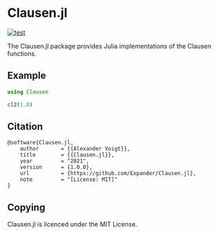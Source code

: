 Clausen.jl
==========

[![test](https://github.com/Expander/Clausen.jl/actions/workflows/build.yml/badge.svg)](https://github.com/Expander/Clausen.jl/actions/workflows/build.yml)

The Clausen.jl package provides Julia implementations of the Clausen
functions.


Example
-------

```.jl
using Clausen

cl2(1.0)
```


Citation
--------

~~~.bibtex
@software{Clausen.jl,
    author       = {{Alexander Voigt}},
    title        = {{Clausen.jl}},
    year         = "2021",
    version      = {1.0.0},
    url          = {https://github.com/Expander/Clausen.jl},
    note         = "[License: MIT]"
}
~~~


Copying
-------

Clausen.jl is licenced under the MIT License.
